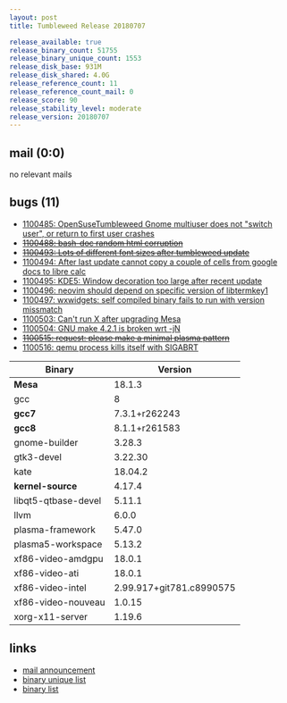 ```yaml
---
layout: post
title: Tumbleweed Release 20180707

release_available: true
release_binary_count: 51755
release_binary_unique_count: 1553
release_disk_base: 931M
release_disk_shared: 4.0G
release_reference_count: 11
release_reference_count_mail: 0
release_score: 90
release_stability_level: moderate
release_version: 20180707
---
```


## mail (0:0)

no relevant mails

## bugs (11)

<!--more-->

- [1100485: OpenSuseTumbleweed Gnome multiuser does not  "switch user", or return to first user crashes](https://bugzilla.opensuse.org/show_bug.cgi?id=1100485)
- ~~[1100488: bash-doc random html corruption](https://bugzilla.opensuse.org/show_bug.cgi?id=1100488)~~
- ~~[1100493: Lots of different font sizes after tumbleweed update](https://bugzilla.opensuse.org/show_bug.cgi?id=1100493)~~
- [1100494: After last update cannot copy a couple of cells from google docs to libre calc](https://bugzilla.opensuse.org/show_bug.cgi?id=1100494)
- [1100495: KDE5: Window decoration too large after recent update](https://bugzilla.opensuse.org/show_bug.cgi?id=1100495)
- [1100496: neovim should depend on specific version of libtermkey1](https://bugzilla.opensuse.org/show_bug.cgi?id=1100496)
- [1100497: wxwidgets: self compiled binary fails to run with version missmatch](https://bugzilla.opensuse.org/show_bug.cgi?id=1100497)
- [1100503: Can't run X after upgrading Mesa](https://bugzilla.opensuse.org/show_bug.cgi?id=1100503)
- [1100504: GNU make 4.2.1 is broken wrt -jN](https://bugzilla.opensuse.org/show_bug.cgi?id=1100504)
- ~~[1100515: request: please make a minimal plasma pattern](https://bugzilla.opensuse.org/show_bug.cgi?id=1100515)~~
- [1100516: qemu process kills itself with SIGABRT](https://bugzilla.opensuse.org/show_bug.cgi?id=1100516)

Binary | Version
--- | ---
**Mesa** | 18.1.3
gcc | 8
**gcc7** | 7.3.1+r262243
**gcc8** | 8.1.1+r261583
gnome-builder | 3.28.3
gtk3-devel | 3.22.30
kate | 18.04.2
**kernel-source** | 4.17.4
libqt5-qtbase-devel | 5.11.1
llvm | 6.0.0
plasma-framework | 5.47.0
plasma5-workspace | 5.13.2
xf86-video-amdgpu | 18.0.1
xf86-video-ati | 18.0.1
xf86-video-intel | 2.99.917+git781.c8990575
xf86-video-nouveau | 1.0.15
xorg-x11-server | 1.19.6

## links

- [mail announcement](https://lists.opensuse.org/opensuse-factory/2018-07/msg00062.html)
- [binary unique list](http://download.tumbleweed.boombatower.com/20180707/rpm.unique.list)
- [binary list](http://download.tumbleweed.boombatower.com/20180707/rpm.list)
